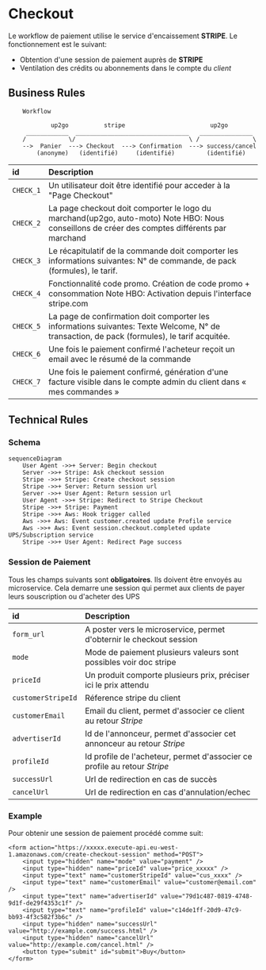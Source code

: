 # Checkout

Le workflow de paiement utilise le service d'encaissement **STRIPE**. Le fonctionnement est le suivant:

* Obtention d'une session de paiement auprès de **STRIPE**
* Ventilation des crédits ou abonnements dans le compte du *client*

## Business Rules

        Workflow
                
                up2go          stripe                        up2go
         ____________  ________________________________   _______________
        /            \/                                \ /               \
        -->  Panier  ---> Checkout  ---> Confirmation  ---> success/cancel 
            (anonyme)	(identifié)     (identifié)         (identifié)


| id                | Description                                                                                                                                   |
|:------------------|:----------------------------------------------------------------------------------------------------------------------------------------------|
|`CHECK_1`          | Un utilisateur doit être identifié pour acceder à la "Page Checkout"                                                                          |
|`CHECK_2`          | La page checkout doit comporter le logo du marchand(up2go, auto-moto) Note HBO: Nous conseillons de créer des comptes différents par marchand |
|`CHECK_3`          | Le récapitulatif de la commande doit comporter les informations suivantes: N° de commande, de pack (formules), le tarif.                      |
|`CHECK_4`          | Fonctionnalité code promo. Création de code promo + consommation Note HBO: Activation depuis l'interface stripe.com                           |
|`CHECK_5`          | La page de confirmation doit comporter les informations suivantes: Texte Welcome, N° de transaction, de pack (formules), le tarif acquitée.   |
|`CHECK_6`          | Une fois le paiement confirmé l'acheteur reçoit un email avec le résumé de la commande                                                        |
|`CHECK_7`          | Une fois le paiement confirmé, génération d'une facture visible dans le compte admin du client dans « mes commandes »                         |

## Technical Rules

### Schema
```mermaid
sequenceDiagram
    User Agent ->>+ Server: Begin checkout
    Server ->>+ Stripe: Ask checkout session
    Stripe ->>+ Stripe: Create checkout session
    Stripe ->>+ Server: Return session url
    Server ->>+ User Agent: Return session url
    User Agent ->>+ Stripe: Redirect to Stripe Checkout
    Stripe ->>+ Stripe: Payment
    Stripe ->>+ Aws: Hook trigger called
    Aws ->>+ Aws: Event customer.created update Profile service
    Aws ->>+ Aws: Event session.checkout.completed update UPS/Subscription service
    Stripe ->>+ User Agent: Redirect Page success
```

### Session de Paiement

Tous les champs suivants sont **obligatoires**. Ils doivent être envoyés au microservice. Cela demarre une session qui permet aux clients de payer leurs souscription ou d'acheter des UPS

| id                | Description                                                               |
|:------------------|:--------------------------------------------------------------------------|
|`form_url`         | A poster vers le microservice, permet d'obternir le checkout session      |
|`mode`             | Mode de paiement plusieurs valeurs sont possibles voir doc stripe         |
|`priceId`          | Un produit comporte plusieurs prix, préciser ici le prix attendu          |
|`customerStripeId` | Réference stripe du client                                                |
|`customerEmail`    | Email du client, permet d'associer ce client au retour *Stripe*           |
|`advertiserId`     | Id de l'annonceur, permet d'associer cet annonceur au retour *Stripe*     |
|`profileId`        | Id profile de l'acheteur, permet d'associer ce profile au retour *Stripe* |
|`successUrl`       | Url de redirection en cas de succès                                       |
|`cancelUrl`        | Url de redirection en cas d'annulation/echec                              |



### Example
Pour obtenir une session de paiement procédé comme suit:

    <form action="https://xxxxx.execute-api.eu-west-1.amazonaws.com/create-checkout-session" method="POST">
        <input type="hidden" name="mode" value="payment" />
        <input type="hidden" name="priceId" value="price_xxxxx" />
        <input type="text" name="customerStripeId" value="cus_xxxx" />
        <input type="text" name="customerEmail" value="customer@email.com" />
        <input type="text" name="advertiserId" value="79d1c487-0819-4748-9d1f-de29f4353c1f" />
        <input type="text" name="profileId" value="c14de1ff-20d9-47c9-bb93-4f3c582f3b6c" />
        <input type="hidden" name="successUrl" value="http://example.com/success.html" />
        <input type="hidden" name="cancelUrl" value="http://example.com/cancel.html" />
        <button type="submit" id="submit">Buy</button>
    </form>
